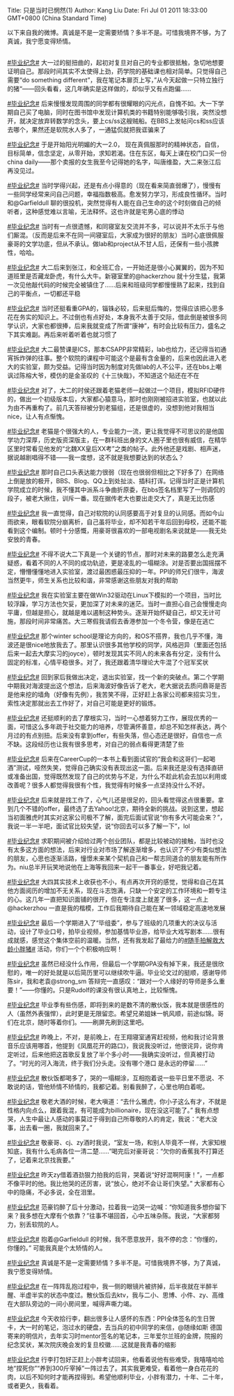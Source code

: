 Title: 只是当时已惘然(1)
Author: Kang Liu
Date: Fri Jul 01 2011 18:33:00 GMT+0800 (China Standard Time)

以下来自我的微博。真诚是不是一定需要矫情？多半不是。可惜我境界不够，为了真诚，我宁愿变得矫情。

## 

[#毕业纪念#][] 大一过的挺扭曲的，起初对复旦对自己的专业都很抵触，急切地想要证明自己。那段时间其实不太使得上劲，药学院的基础课也相对简单。只觉得自己需要“do something different”，我在笔记本扉页上写，”从今天起做一只特立独行的猪“——回头看看，这几年确实是这样做的，却似乎又有点跑偏……

[#毕业纪念#][] 后来慢慢发现周围的同学都有很耀眼的闪光点，自愧不如。大一下学期自己买了电脑，同时在图书馆中发现计算机类的书籍特别能够吸引我，突然没想开，就决定放弃转数学的念头，要上cs/ss这艘贼船。在BBS上发帖问cs和ss应该去哪个，果然还是软院水人多了，一通猛侃就把我诓骗来了

[#毕业纪念#][] 于是开始阳光明媚的大一2.0， 现在真佩服那时的精神状态，自信，目标简单，信念坚定，从零开始，求知若渴。住在东区，每天上课在校门口买一份china daily——那个卖报的女生我至今记得她的名字，叫唐维盈，大二来张江后再没见过。

[#毕业纪念#][] 当时学得兴起，还是有点小得意的（现在看来简直弱爆了），慢慢有一些同学经常来问自己问题，幸福指数极高。愈发努力学习，形成良性循环。当时和@Garfieldull 聊的很投机，突然觉得有人能在自己生命的这个时刻做自己的倾听者，这种感觉难以言喻，无法释怀。这也许就是宅男心底的悸动

[#毕业纪念#][] 当时有一点很遗憾，和同寝室友交流并不多，可以说并不太乐于与他们厮混。（反而是后来不在同一间寝室后，大家成为很好的朋友）当时心底很佩服豪哥的文学功底，但从不承认。做lab和project从不甘人后，还保有一些小孩脾性，哈哈。

[#毕业纪念#][] 大二后来到张江，和全班汇合，一开始还是很小心翼翼的，因为不知道班里是否藏龙卧虎，有什么大牛。新寝室里的@hackerzhou 就十分生猛，我第一次见他敲代码的时候完全被镇住了……后来和班级同学都慢慢熟了起来，找到自己的平衡点，一切都还平稳

[#毕业纪念#][] 当时还挺看重GPA的，锱铢必较，后来挺后悔的，觉得应该把心思多花在务实的知识上。不过倒也有点好处，本身我不太善于交际，借此倒是被很多同学认识，大家也都很捧，后来我就变成了所谓“康神”，有时会比较有压力，盛名之下其实难副。再后来听着听着也就习惯了

[#毕业纪念#][] 大二最赞课是ICS，那本CSAPP非常精彩，lab也给力，还记得当初通宵拆炸弹的往事。整个软院的课程中可能这个是最有含金量的，后来也因此进入老大的实验室，颇为受益。记得当时因为制度对先做lab的人不公平，还在bbs上嘲讽过陈榕大爷，模仿的是金圣叹的《十三快哉》，不知道这个贴还在不在

[#毕业纪念#][] 对了，大二的时侯还跟着老猫老师一起做过一个项目，模拟RFID硬件的，做出一个初级版本后，大家都心猿意马，那时也刚刚被招进实验室，也就以此为由不再重构了。前几天答辩被分到老猫组，还是很虚的，没想到他对我相当nice，让人有点惭愧。

[#毕业纪念#][] 老猫是个很强大的人，专业能力一流，更让我觉得不可思议的是他国学功力深厚，历史版资深版主，在一群科班出身的文人圈子里也很有威信，在精华区里时常看见他发的“北魏XX皇后XX考”之类的帖子。此外他还是戏剧、相声迷，据说越剧唱得不错——我一度想，这不就是我想要达到的状态么？

[#毕业纪念#][] 那时自己口头表达能力很弱（现在也很弱但相比之下好多了）在网络上倒是放的极开，BBS、Blog、QQ上到处扯淡、插科打诨。记得当时正是计算机学院成立的时候，我不懂其中派系斗争曲折原委，在bbs签名档里写了一则调侃的段子，被老大揪住，训斥一番。现在据传老大也要出走交大了，真是无比伤感

[#毕业纪念#][] 我一直觉得，自己对软院的认同感要高于对复旦的认同感。而如今山雨欲来，眼看软院分崩离析，自己虽将毕业，却不知若干年后回到母校，还能不能看到这个编制。顿时十分感慨，用豪哥很喜欢的一部电视剧名来说就是——我无处安放的青春。

[#毕业纪念#][] 不得不说大二下真是一个关键的节点，那时对未来的路要怎么走充满疑惑，看着不同的人不同的成功轨迹，更是凌乱的一塌糊涂。对是否要出国摇摆不定，懵懵懂懂地进入实验室，渡过最困惑最压抑的一年。PPI的师兄们很牛，海波当然更牛，师生关系也比较和谐，非常感谢这些朋友对我的帮助

[#毕业纪念#][] 我在实验室主要在做Win32驱动在Linux下模拟的一个项目，当时比较浮躁，学习方法也欠妥，更加深了对未来的迷茫。当时一直担心自己会慢慢走向平庸，但越是担心，就越是难以遏制这种势头。逐渐开始怀疑自己，却又无计可施，那段时间非常痛苦。大三寒假我请假去香港参加一个冬令营，像是在逃亡

[#毕业纪念#][] 那个winter school是理论方向的，和OS不搭界，我也几乎不懂，海波还是很nice地放我去了。那里认识很多其他学校的同学，风格迥异（里面还包括后来一起去大摩实习的joyce），顿时发现其实不同人的未来各有分定，没有什么固定的标准，心情平稳很多。对了，我还跟着清华理论大牛混了个冠军奖状

[#毕业纪念#][] 回到家后我做出决定，退出实验室，找一个新的突破点。第二个学期中期我对海波提出这个想法，后来海波好像告诉了老大，老大据说去质问鼎哥是否是他来挖的墙角（好像有先例），我苦笑不得，正好赶上各家公司都来招实习生，索性决定那就出去工作好了，对自己可能是更好的锻炼。

[#毕业纪念#][] 还挺顺利的去了摩根实习，当时一心想着努力工作，展现优秀的一面，可惜这么多年疏于社交能力的培养，尽管满怀善意，却总不知怎样表达，两个月过的有点别扭。后来没有拿到offer，有些失落，但心态还是很好，自信也一点不缺。这段经历也让我有很多思考，对自己的弱点看得更清楚了些

[#毕业纪念#][] 后来在CareerCup的一本书上看到面试官的“我会和这哥们一起喝酒”测试，哑然失笑，觉得自己确实没有表现出这一面。后来我还是没有选择直研或准备出国，觉得既然发现了自己的优势与不足，为什么不趁此机会去加以利用或改善呢？很多人都觉得我很有个性，我觉得有时候多一点坚持没什么不好。

[#毕业纪念#][] 后来就是找工作了，心气儿还是很足的，回头看觉得这点很重要。拿到几个不错的offer，最终选了去Yahoo!北京，期待全新的挑战。说到这里，想起当初面雅虎时其实对这家公司极不了解，面完后面试官说“你有多大可能会来？”，我说一半一半吧，面试官比较失望，说“你回去可以多了解一下”，lol

[#毕业纪念#][] 求职期间被介绍给过两个创业团队，都是比较被动的接触，当时也没有太多这方面的想法，后来对行业对市场了解逐渐增多，也认识了不少有类似想法的朋友，心思也逐渐活路，憧憬未来某个契机自己和一帮志同道合的朋友能有所作为。niu总半开玩笑地说他在上海等我回来一起干一番事业，好吧我记着。

[#毕业纪念#][] 大四其实技术上收获也不小，有点再次开窍的感觉，觉得和自己在其他方面阅历的增加不无关系，现在斗志饱满，只缺一个安定的工作环境和一颗专注的心。这几年一直把知识面铺的很开，但在专注度上就差了很多，这一点上@hackerzhou 一直是我的楷模，工作后我期待自己能在某一领域稳定高速地发展

[#毕业纪念#][] 最后一个学期进入了“毕组委”，参与了班级的几项重大的决议与活动，设计了毕业口号，拍毕业视频，参加基情毕业游，给毕业大戏写剧本……很有成就感，感觉这个集体空前的温暖。当然，还有我发起了最给力的[#随手拍解救大龄小胖猪#][] 活动，你们一个个积极响应啊！

[#毕业纪念#][] 虽然已经没什么作用，但最后一个学期GPA没有掉下来，我还是很欣慰的，唯一的好处就是以后简历里可以继续吹牛逼。毕业论文过的挺顺，感谢导师陈sir，我和老袁@strong_sm 答辩完一直感叹：“跟对一个人缘好的导师是多么重要！”——你懂的。只是Rudolf的课没有很认真地上，比较惭愧。

[#毕业纪念#][] 毕业季有些伤感，即将到来的是数不清的散伙饭，我本就是很感性的人（虽然外表强悍），此时更是无限留恋。希望兄弟姐妹一帆风顺，前途似锦。哥们在北京，随时等着你们。——刷屏先刷到这里吧。

[#毕业纪念#][] 昨晚上，不对，是前晚上，在王翔寝室通宵赶视频，他和我讨论背景音乐应该用哪首，他提到《凤凰花开的路口》，我说我没听过，他很诧异，说你肯定听过，后来他把这首歌反复放了半个多小时——我确实没听过，但真被打动了。“时光的河入海流，终于我们分头走。没有哪个港口 是永远的停留……”

[#毕业纪念#][] 散伙饭都喝多了，哭的一塌糊涂，互相抱着说一些平日里不愿说、不敢说的话，管他矫情不矫情的，我都记着。别看我醉了，心里也明白着呢。

[#毕业纪念#][] 敬老大酒的时候，老大嗔道：“去什么雅虎，你小子这么有才，不就是性格内向点么，跟着我混，有可能成为billionaire，现在没这可能了。” 我有点想哭，人生中最让人感动的事莫过于得到自己所尊敬的人的肯定，我说：“老大没事，出去看一圈，我就回来了。”

[#毕业纪念#][] 敬豪哥、cj、zy酒时我说，“室友一场，和别人毕竟不一样，大家知根知底，我有什么毛病各位一清二楚……”喝完后对豪哥说：“欠你的香蕉我不打算还了，记着来北京找我要。”

[#毕业纪念#][] 昨天zy借着酒劲狠力拍我的后背，哭着说“好好混啊阿康！”，一点都不像平时的他。我比他哭的还厉害，说“放心，绝对不会让哥们失望。” 大家都有心中的隐痛，不必多说，全在泪里。

[#毕业纪念#][] 范豪钧醉了后十分激动，拉着我一边哭一边喊：“你知道我多想你留下来？我多想在大摩有个依靠？”往事不堪回首，心中五味杂陈。我说，“大家都努力，别丢软院的人。

[#毕业纪念#][] 抱着@Garfieldull 的时候，我不愿意放开，我不停的念：“你懂的，你懂的。” 可能我真是个太矫情的人。

[#毕业纪念#][] 真诚是不是一定需要矫情？多半不是。可惜我境界不够，为了真诚，我宁愿变得矫情。

[#毕业纪念#][] 在一阵阵乱抱过程中，我一侧的眼镜片被挤掉，后半夜就在半醉半醒、半虚半实的状态中度过。散伙饭后去ktv，我与二小、思博、小件、zy、高维在大部队旁边的一间小房间里，喊得声嘶力竭。

[#毕业纪念#][] 今天收拾行李，翻出很多让人感怀的东西：PPI全体签名的生日贺卡，大一时的笔记，泡过水的硬盘，去当兵的初中同学的来信，@随缘如斯 德国寄来的明信片，去年实习时mentor签名的笔记本，三年爱尔兰班的金牌，院报的纪念奖状，某次院庆晚会发的复旦校徽……这就是我青春的缩影

[#毕业纪念#][] 行李打包好正赶上小胖考试回来，他看着说他有些难受，我嘻嘻哈哈地“捏死你”“养到300斤宰掉”一阵过去了。其实我更难受，看着他一身白花花的肉，以后不知何时才能再捏得到。希望他顺利毕业，小胖有潜力，十年、二十年，或者更久，我看着。

[#随手拍解救大龄小胖猪#]: http://weibo.com/k/%25E9%259A%258F%25E6%2589%258B%25E6%258B%258D%25E8%25A7%25A3%25E6%2595%2591%25E5%25A4%25A7%25E9%25BE%2584%25E5%25B0%258F%25E8%2583%2596%25E7%258C%25AA&refer=miniblog_jing
[#毕业纪念#]: http://weibo.com/k/%25E6%25AF%2595%25E4%25B8%259A%25E7%25BA%25AA%25E5%25BF%25B5&refer=miniblog_jing
